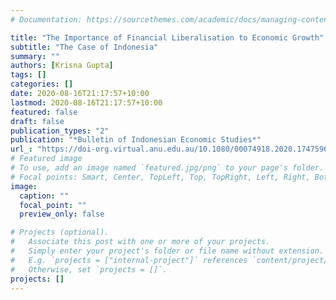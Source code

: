 ```yaml
---
# Documentation: https://sourcethemes.com/academic/docs/managing-content/

title: "The Importance of Financial Liberalisation to Economic Growth"
subtitle: "The Case of Indonesia"
summary: ""
authors: [Krisna Gupta]
tags: []
categories: []
date: 2020-08-16T21:17:57+10:00
lastmod: 2020-08-16T21:17:57+10:00
featured: false
draft: false
publication_types: "2"
publication: "*Bulletin of Indonesian Economic Studies*"
url_: "https://doi-org.virtual.anu.edu.au/10.1080/00074918.2020.1747596"
# Featured image
# To use, add an image named `featured.jpg/png` to your page's folder.
# Focal points: Smart, Center, TopLeft, Top, TopRight, Left, Right, BottomLeft, Bottom, BottomRight.
image:
  caption: ""
  focal_point: ""
  preview_only: false

# Projects (optional).
#   Associate this post with one or more of your projects.
#   Simply enter your project's folder or file name without extension.
#   E.g. `projects = ["internal-project"]` references `content/project/deep-learning/index.md`.
#   Otherwise, set `projects = []`.
projects: []
---
```

